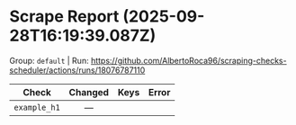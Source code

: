 # Scrape Report (2025-09-28T16:19:39.087Z)

Group: `default`  |  Run: https://github.com/AlbertoRoca96/scraping-checks-scheduler/actions/runs/18076787110

| Check | Changed | Keys | Error |
|---|:---:|:--|:--|
| `example_h1` | — |  |  |
